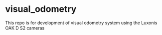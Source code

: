 # visual_odometry
This repo is for development of visual odometry system using the Luxonis OAK D S2 cameras
